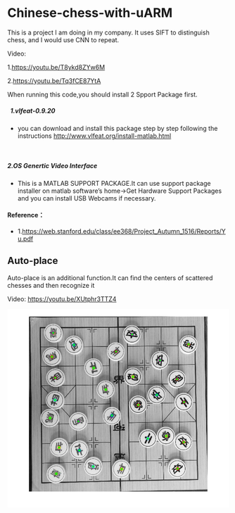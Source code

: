 Chinese-chess-with-uARM
=========================

This is a project I am doing in my company.
It uses SIFT to distinguish chess, and I would use CNN to repeat.

Video:

1.https://youtu.be/T8ykd8ZYw6M

2.https://youtu.be/Tq3fCE87YtA


When running this code,you should install 2 Spport Package first.
    
#####   1.vlfeat-0.9.20 
* you can download and install this package step by step following the instructions http://www.vlfeat.org/install-matlab.html
        
        
#####  2.OS Genertic Video Interface
* This is a MATLAB SUPPORT PACKAGE.It can use support package installer on matlab software’s home->Get Hardware Support Packages and you can install USB Webcams if necessary.








#### Reference：
* 1.https://web.stanford.edu/class/ee368/Project_Autumn_1516/Reports/Yu.pdf


Auto-place
----------

Auto-place is an additional function.It can find the centers of scattered chesses and then recognize it

Video:
https://youtu.be/XUtphr3TTZ4

![Example_jpg](Auto_place_result.jpg)
